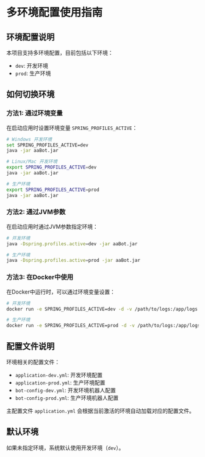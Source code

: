 # 多环境配置使用指南

## 环境配置说明

本项目支持多环境配置，目前包括以下环境：

- `dev`: 开发环境
- `prod`: 生产环境

## 如何切换环境

### 方法1: 通过环境变量

在启动应用时设置环境变量 `SPRING_PROFILES_ACTIVE`：

```bash
# Windows 开发环境
set SPRING_PROFILES_ACTIVE=dev
java -jar aaBot.jar

# Linux/Mac 开发环境
export SPRING_PROFILES_ACTIVE=dev
java -jar aaBot.jar

# 生产环境
export SPRING_PROFILES_ACTIVE=prod
java -jar aaBot.jar
```

### 方法2: 通过JVM参数

在启动应用时通过JVM参数指定环境：

```bash
# 开发环境
java -Dspring.profiles.active=dev -jar aaBot.jar

# 生产环境
java -Dspring.profiles.active=prod -jar aaBot.jar
```

### 方法3: 在Docker中使用

在Docker中运行时，可以通过环境变量设置：

```bash
# 开发环境
docker run -e SPRING_PROFILES_ACTIVE=dev -d -v /path/to/logs:/app/logs --name TgBot tg-bot:1

# 生产环境
docker run -e SPRING_PROFILES_ACTIVE=prod -d -v /path/to/logs:/app/logs --name TgBot tg-bot:1
```

## 配置文件说明

环境相关的配置文件：

- `application-dev.yml`: 开发环境配置
- `application-prod.yml`: 生产环境配置
- `bot-config-dev.yml`: 开发环境机器人配置
- `bot-config-prod.yml`: 生产环境机器人配置

主配置文件 `application.yml` 会根据当前激活的环境自动加载对应的配置文件。

## 默认环境

如果未指定环境，系统默认使用开发环境（`dev`）。

